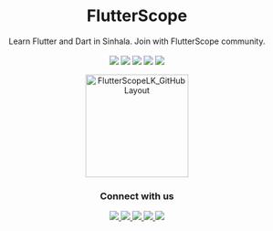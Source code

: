 <div align="center">

# FlutterScope

Learn Flutter and Dart in Sinhala. Join with FlutterScope community. 
<br><br>
<img src="https://img.icons8.com/color/42/000000/flutter.png"/> <img src="https://img.icons8.com/color/42/000000/dart.png"/> <img src="https://img.icons8.com/color/42/000000/hearts.png"/> <img src="https://img.icons8.com/color/42/000000/sri-lanka.png"/> <img src="https://img.icons8.com/color/42/000000/e-learning.png"/>

<img width="180" alt="FlutterScopeLK_GitHubLayout" src="https://user-images.githubusercontent.com/98766441/153240473-a2dacea5-8ecf-423d-9346-5fd46d75b2c7.png"> 

### Connect with us

<a href="https://flutterscope.com"><img src="https://img.icons8.com/color/42/000000/domain--v1.png"/> 
<a href="https://github.com/flutterscope"><img src="https://img.icons8.com/fluency/42/000000/github.png"/>
<a href="https://www.youtube.com/channel/UCq3M1Wc6u5ax-QuywAp0eUQ"><img src="https://img.icons8.com/color/42/000000/youtube-play.png"/>
<a href="https://twitter.com/flutterscope"><img src="https://img.icons8.com/color/42/000000/twitter--v1.png"/>
<a href="https://www.instagram.com/flutterscope"><img src="https://img.icons8.com/color/42/000000/instagram-new--v1.png"/>

</div>
